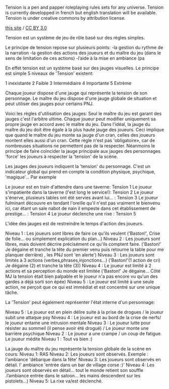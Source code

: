 ﻿Tension is a pen and papper roleplaying rules sets for any universe.
Tension is currently developped in french but english translation will be available.
Tension is under creative commons by attribution license.
<div xmlns:cc="http://creativecommons.org/ns#" about="http://creativecommons.org"><a rel="cc:attributionURL" property="cc:attributionName" href="http://creativecommons.org">this site</a> / <a rel="license" href="http://creativecommons.org/licenses/by/3.0/">CC BY 3.0</a></div>


Tension est un système de jeu de rôle basé sur des règles simples.

Le principe de tension repose sur plusieurs points:
-la gestion du rythme de la narration
-la gestion des actions des joueurs et du maître du jeu (dans le sens de limitation de ces actions)
-l’aide à la mise en ambiance (pa

En effet tension est un système basé sur des jauges visuelles.
Le principe est simple
5 niveaux de 'Tension' existent:

1 inexistante
2 Faible
3 Intermédiaire
4 Importante
5 Extrème


Chaque joueur dispose d'une jauge qui représente la tension de son personnage.
Le maître du jeu dispose d'une jauge globale de situation et peut utiliser des jauges pour certains PNJ.

Voici les règles d'utilisation des jauges:
Seul le maître du jeu est garant des jauges c'est l'arbitre ultime.
Chaque joueur peut modifier uniquement sa propre jauge en accord avec le maître du jeu.
Dans l'idéal, la jauge du maître du jeu doit être égale à la plus haute jauge des joueurs. Ceci implique que quand le maître du jeu monte sa jauge d'un cran, celles des joueurs montent elles aussi d'un cran. Cette règle n'est pas 'obligatoire», car de nombreuses situations ne permettent pas de la respecter. Néanmoins le principe de faire coïncider la jauge principale aux jauges des personnages 'force' les joueurs à respecter la 'tension' de la scène.

Les jauges des joueurs indiquent la 'tension' du personnage. C'est un indicateur global qui prend en compte la condition physique, psychique, 'magique'...
Par exemple

Le joueur est en train d'attendre dans une taverne: Tension 1
Le joueur s'impatiente dans la taverne (l'est long le service!): Tension 2
Le joueur s'énerve, plusieurs tables ont été servies avant lui... : Tension 3
Le joueur fulminant découvre en tendant l'oreille qu'il n'est pas vraiment le bienvenu ici, car étant un sale nabot de nain il empeste dans cet établissement de prestige... : Tension 4
Le joueur déclenche une rixe : Tension 5

L'idée des jauges est de restreindre le temps d'action des joueurs. 

Niveau 1 : Les joueurs sont libres de faire ce qu'ils veulent ('Baston!', Crise de folie... ou simplement explication du plan...)
Niveau 2 : Les joueurs sont libres, mais doivent décrire précisément ce qu'ils comptent faire. ('Baston!' Je dégaine et tranche la tête du premier venu puis retourne la table pour me planquer derrière) , les PNJ sont 'en alerte')
Niveau 3 : Les joueurs sont limités à 3 actions (verbes,phrases,injonctions...)
('Baston!'(1 action de cri) Je dégaine (2) et tranche la tête (3))
Niveau 4 : Le joueur est limité à 2 actions et sa perception du monde est limitée ('Baston!' Je dégaine... Côté MJ la tension était bien palpable et le joueur n'a pas encore vu qu'un des gardes a déjà sorti son épée)
Niveau 5 : Le joueur est limité à une seule action, ne perçoit que ce qui est immédiat et est concentré sur une unique tâche.

La 'Tension' peut également représenter l'état interne d'un personnage:

Niveau 5 : Le joueur est en plein délire suite à la prise de drogues / le joueur subit une attaque psy
Niveau 4 : Le joueur est au bord de la crise de nerfs/ le joueur entame une intrusion mentale
Niveau 3 : Le joueur lutte pour résister au sommeil (il pense avoir été drogué) / Le joueur monte une barrière psychique
Niveau 2 : Le joueur a une crampe / un coup de fatigue. Le joueur médite
Niveau 1 : Tout va bien :)

La jauge du maître du jeu représente la tension globale de la scène en cours:
Niveau 1: RAS
Niveau 2: Les joueurs sont observés. Exemple : l'ambiance 'débarque dans la fête'
Niveau 3: Les joueurs sont observés en détail. l' ambiance 'entrée dans un bar de village corse :)'
Niveau 4: Les joueurs sont observés en détail... tout le monde retient son souffle .l’ambiance entrée dans le saloon... les mains descendent sur les pistolets...)
Niveau 5: La rixe va/est déclenché.